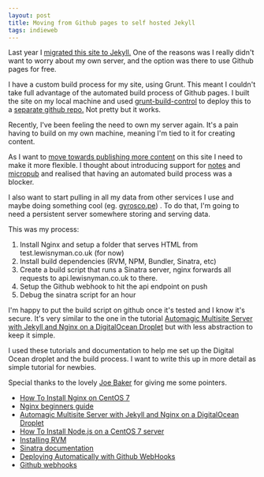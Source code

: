 ```yaml
---
layout: post
title: Moving from Github pages to self hosted Jekyll
tags: indieweb
---
```


Last year I [migrated this site to Jekyll.](/blog/2014-01-03-hello-jekyll) One of the reasons was I really didn't want to worry about my own server, and the option was there to use Github pages for free.

I have a custom build process for my site, using Grunt. This meant I couldn't take full advantage of the automated build process of Github pages. I built the site on my local machine and used [grunt-build-control](https://github.com/robwierzbowski/grunt-build-control) to deploy this to a [separate github repo.](https://github.com/lewisnyman/lewisnyman.github.io) Not pretty but it works.

Recently, I've been feeling the need to own my server again. It's a pain having to build on my own machine, meaning I'm tied to it for creating content.

As I want to [move towards publishing more content](/blog/2015-07-15-indie-web-camp) on this site I need to make it more flexible. I thought about introducing support for [notes](http://indiewebcamp.com/note) and [micropub](http://indiewebcamp.com/micropub) and realised that having an automated build process was a blocker.

I also want to start pulling in all my data from other services I use and maybe doing something cool (eg. [gyrosco.pe](https://gyrosco.pe)) . To do that, I'm going to need a persistent server somewhere storing and serving data.

This was my process:

1. Install Nginx and setup a folder that serves HTML from test.lewisnyman.co.uk (for now)
2. Install build dependencies (RVM, NPM, Bundler, Sinatra, etc)
3. Create a build script that runs a Sinatra server, nginx forwards all requests to api.lewisnyman.co.uk to there.
4. Setup the Github webhook to hit the api endpoint on push
5. Debug the sinatra script for an hour

I'm happy to put the build script on github once it's tested and I know it's secure. It's very similar to the one in the tutorial [Automagic Multisite Server with Jekyll and Nginx on a DigitalOcean Droplet](http://petemichaud.github.io/2013/09/05/multisite-server-jekyll-digitalocean.html) but with less abstraction to keep it simple.

I used these tutorials and documentation to help me set up the Digital Ocean droplet and the build process. I want to write this up in more detail as simple tutorial for newbies.

Special thanks to the lovely [Joe Baker](https://twitter.com/joesb) for giving me some pointers.

* [How To Install Nginx on CentOS 7](https://www.digitalocean.com/community/tutorials/how-to-install-nginx-on-centos-7)
* [Nginx beginners guide](http://nginx.org/en/docs/beginners_guide.html)
* [Automagic Multisite Server with Jekyll and Nginx on a DigitalOcean Droplet](http://petemichaud.github.io/2013/09/05/multisite-server-jekyll-digitalocean.html)
* [How To Install Node.js on a CentOS 7 server](https://www.digitalocean.com/community/tutorials/how-to-install-node-js-on-a-centos-7-server)
* [Installing RVM](https://rvm.io/rvm/install)
* [Sinatra documentation](http://www.sinatrarb.com/documentation.html)
* [Deploying Automatically with Github WebHooks](https://jonathanstark.com/blog/deploying-code-automatically-with-github-webhooks)
* [Github webhooks](https://developer.github.com/webhooks/)
